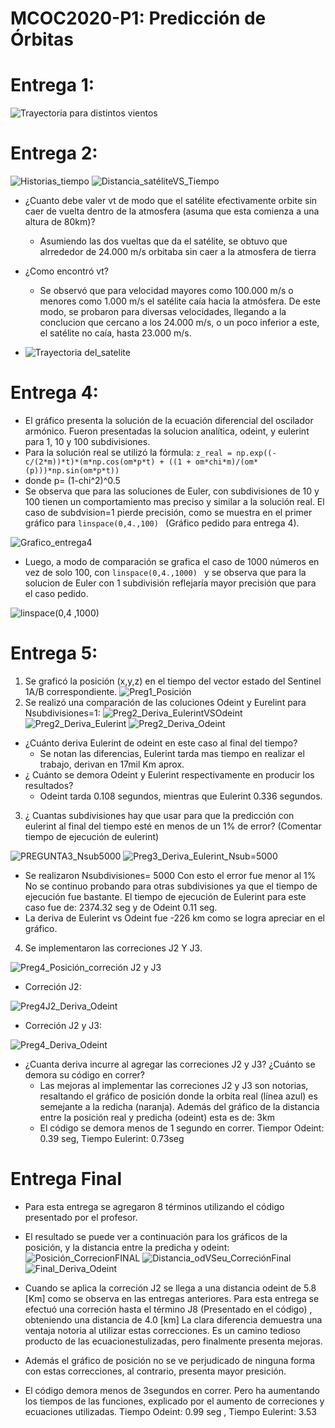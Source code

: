 # MCOC2020-P1: Predicción de Órbitas
# Entrega 1:

![Trayectoria para distintos vientos](https://user-images.githubusercontent.com/69210578/91094449-c9fb6e80-e628-11ea-976b-0585eb8ecd6a.png)
# Entrega 2: 
![Historias_tiempo](https://user-images.githubusercontent.com/69210578/91517269-650b7700-e8bb-11ea-9058-042baab5d821.png)
![Distancia_satéliteVS_Tiempo](https://user-images.githubusercontent.com/69210578/91517319-7b193780-e8bb-11ea-8dc3-34ba77961500.png)
* ¿Cuanto debe valer vt de modo que el satélite efectivamente orbite sin caer de vuelta dentro de la atmosfera (asuma que esta comienza a una altura de 80km)?
  * Asumiendo las dos vueltas que da el satélite, se obtuvo que alrrededor de 24.000 m/s orbitaba sin caer a la atmosfera de tierra

* ¿Como encontró vt?
  * Se observó que para velocidad mayores como 100.000 m/s o menores como 1.000 m/s el satélite caía hacia la atmósfera.
De este modo, se probaron para diversas velocidades, llegando a la conclucion que cercano a los 24.000 m/s, o  un poco inferior a este, el satélite no caía, hasta 23.000 m/s.

* ![Trayectoria del_satelite](https://user-images.githubusercontent.com/69210578/91518124-748bbf80-e8bd-11ea-91fb-d8f4561cd1fe.png)



# Entrega 4:
* El gráfico presenta la solución de la ecuación diferencial del oscilador armónico. Fueron presentadas la solucion analítica, odeint, y eulerint para 1, 10 y 100 subdivisiones.   
* Para la solución real se utilizó la fórmula:  ``` z_real = np.exp((-c/(2*m))*t)*(m*np.cos(om*p*t) + ((1 + om*chi*m)/(om*(p)))*np.sin(om*p*t)) ``` 
* donde p= (1-chi^2)^0.5
* Se observa que para las soluciones de Euler, con subdivisiones de 10 y 100 tienen un comportamiento mas preciso y similar a la solución real. El caso de subdvision=1 pierde precisión, como se muestra en el primer gráfico para ```linspace(0,4.,100) ``` (Gráfico pedido para entrega 4).

![Grafico_entrega4](https://user-images.githubusercontent.com/69210578/91870194-bf526200-ec44-11ea-9457-a38d91a37073.png)

* Luego, a modo de comparación se grafica el caso de 1000 números en vez de solo 100, con ```linspace(0,4.,1000) ```  y se observa que para la solucion de Euler con 1 subdivisión reflejaría mayor precisión que para el caso pedido.

![linspace(0,4 ,1000)](https://user-images.githubusercontent.com/69210578/91870228-c8433380-ec44-11ea-95de-624141c1ef9f.png)


# Entrega 5:
1. Se graficó la posición (x,y,z) en el tiempo del vector estado del Sentinel 1A/B correspondiente.
  ![Preg1_Posición](https://user-images.githubusercontent.com/69210578/92346643-bbd73480-f0a3-11ea-8369-d08ef5d1a811.png)
2. Se realizó una comparación de las coluciones Odeint y Eurelint para Nsubdivisiones=1:
![Preg2_Deriva_EulerintVSOdeint](https://user-images.githubusercontent.com/69210578/92346654-c2fe4280-f0a3-11ea-83b1-17aaa70540ea.png)
  ![Preg2_Deriva_Eulerint](https://user-images.githubusercontent.com/69210578/92346650-c1cd1580-f0a3-11ea-8815-ccab743cdefd.png)
![Preg2_Deriva_Odeint](https://user-images.githubusercontent.com/69210578/92346657-c5609c80-f0a3-11ea-9d2a-6098c987679e.png) 

  * ¿Cuánto deriva Eulerint de odeint en este caso al final del tiempo?
    *  Se notan las diferencias, Eulerint tarda mas tiempo en realizar el trabajo, derivan en 17mil Km aprox.
  * ¿ Cuánto se demora Odeint y Eulerint respectivamente en producir los resultados?
    * Odeint tarda 0.108 segundos, mientras que Eulerint 0.336 segundos.

3. ¿ Cuantas subdivisiones hay que usar para que la predicción con eulerint al final del tiempo esté en menos de un 1% de error? (Comentar tiempo de ejecución de eulerint)

 ![PREGUNTA3_Nsub5000](https://user-images.githubusercontent.com/69210578/92347230-ceeb0400-f0a5-11ea-912f-cf0e8626445a.png)
 ![Preg3_Deriva_Eulerint_Nsub=5000](https://user-images.githubusercontent.com/69210578/92347896-ba0f7000-f0a7-11ea-8acb-4f849db667e8.png)


   * Se realizaron Nsubdivisiones= 5000 Con esto el error fue menor al 1% No se continuo probando para otras subdivisiones ya que el tiempo de ejecución fue bastante. El tiempo de ejecución de Eulerint para este caso fue de: 2374.32 seg  y de Odeint 0.11 seg.
   * La deriva de Eulerint vs Odeint fue -226 km como se logra apreciar en el gráfico.
 

4. Se implementaron las correciones J2 Y J3. 

  ![Preg4_Posición_correción J2 y J3](https://user-images.githubusercontent.com/69210578/92346782-356f2280-f0a4-11ea-9c2e-c9433fdc357a.png)
  * Correción J2:
  
![Preg4J2_Deriva_Odeint](https://user-images.githubusercontent.com/69210578/92347067-2a68c200-f0a5-11ea-9888-83744243e1fd.png)
* Correción J2 y J3:

![Preg4_Deriva_Odeint](https://user-images.githubusercontent.com/69210578/92347072-2c328580-f0a5-11ea-9e04-3725c0c58108.png)

  * ¿Cuanta deriva incurre al agregar las correciones J2 y J3? ¿Cuánto se demora su código en correr?
    * Las mejoras al implementar las correciones J2 y J3 son notorias, resaltando el gráfico de posición donde la orbita real (línea azul) es semejante a la redicha (naranja). Además del gráfico de la distancia entre la posición real y predicha (odeint)  esta es de: 3km
    * El código se demora menos de 1 segundo en correr. Tiempor Odeint: 0.39 seg, Tiempo Eulerint: 0.73seg



# Entrega Final
* Para esta entrega se agregaron 8 términos utilizando el código presentado por el profesor.
* El resultado se puede ver a continuación para los gráficos de la posición,  y la distancia entre la predicha y odeint: 
![Posición_CorrecionFINAL](https://user-images.githubusercontent.com/69210578/92982367-37eec500-f474-11ea-9a4f-cf7348c85b28.png)
![Distancia_odVSeu_CorreciónFinal](https://user-images.githubusercontent.com/69210578/92982369-3c1ae280-f474-11ea-801a-a6f5cf640656.png)
![Final_Deriva_Odeint](https://user-images.githubusercontent.com/69210578/92982377-3fae6980-f474-11ea-92f4-866cfb4e7daa.png)

* Cuando se aplica la correción J2 se llega a una distancia odeint de 5.8 [Km] como se observa en las entregas anteriores. Para esta entrega se efectuó una correción hasta el término J8 (Presentado en el código) , obteniendo una distancia de 4.0 [km] La clara diferencia demuestra una ventaja notoria al utilizar estas correcciones. Es un camino tedioso producto de las ecuacionestulizadas, pero finalmente presenta mejoras.
* Además el gráfico de posición no se ve perjudicado de ninguna forma con estas correcciones, al contrario, presenta mayor presición.
* El código demora menos de 3segundos en correr. Pero  ha aumentando los tiempos de las funciones, explicado por el aumento de correciones y ecuaciones utilizadas. Tiempo Odeint: 0.99 seg , Tiempo Eulerint: 3.53

